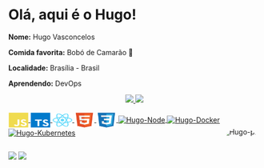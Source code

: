 # Olá, aqui é o Hugo!

**Nome:** Hugo Vasconcelos

**Comida favorita:** Bobó de Camarão 💖

**Localidade:** Brasília - Brasil

**Aprendendo:** DevOps

<div align="center">
  <a href="https://github.com/HugoVasc">
  <img height="180em" src="https://github-readme-stats.vercel.app/api?username=HugoVasc&show_icons=true&theme=tokyonight&include_all_commits=true&count_private=true"/>
  <img height="180em" src="https://github-readme-stats.vercel.app/api/top-langs/?username=HugoVasc&layout=compact&langs_count=7&theme=tokyonight"/>
</div>
<div style="display: inline_block"><br>
  <img align="center" alt="Hugo-Js" height="30" width="40" src="https://raw.githubusercontent.com/devicons/devicon/master/icons/javascript/javascript-plain.svg">
  <img align="center" alt="Hugo-Ts" height="30" width="40" src="https://raw.githubusercontent.com/devicons/devicon/master/icons/typescript/typescript-plain.svg">
  <img align="center" alt="Hugo-React" height="30" width="40" src="https://raw.githubusercontent.com/devicons/devicon/master/icons/react/react-original.svg">
  <img align="center" alt="Hugo-HTML" height="30" width="40" src="https://raw.githubusercontent.com/devicons/devicon/master/icons/html5/html5-original.svg">
  <img align="center" alt="Hugo-CSS" height="30" width="40" src="https://raw.githubusercontent.com/devicons/devicon/master/icons/css3/css3-original.svg">
  <img align="center" alt="Hugo-Node" height="30" width="30" src="https://cdn.icon-icons.com/icons2/2415/PNG/512/nodejs_plain_logo_icon_146409.png">
  <img align="center" alt="Hugo-Docker" height="30" width="30" src="https://cdn.icon-icons.com/icons2/2107/PNG/512/file_type_docker_icon_130643.png">
  <img align="center" alt="Hugo-Kubernetes" height="30" width="30" src="https://cdn.icon-icons.com/icons2/2699/PNG/512/kubernetes_logo_icon_168359.png">
  <img align="right" alt="Hugo-pic" height="150" style="border-radius:50px;" src="https://avatars.githubusercontent.com/u/53034374?v=4">
</div>
  
  ##
  
<div> 
  <a href = "mailto:hugo.svasc@gmail.com"><img src="https://img.shields.io/badge/-Gmail-%23333?style=for-the-badge&logo=gmail&logoColor=white" target="_blank"></a>
  <a href="https://www.linkedin.com/in/hugosvasconcelos/" target="_blank"><img src="https://img.shields.io/badge/-LinkedIn-%230077B5?style=for-the-badge&logo=linkedin&logoColor=white" target="_blank"></a> 
</div>